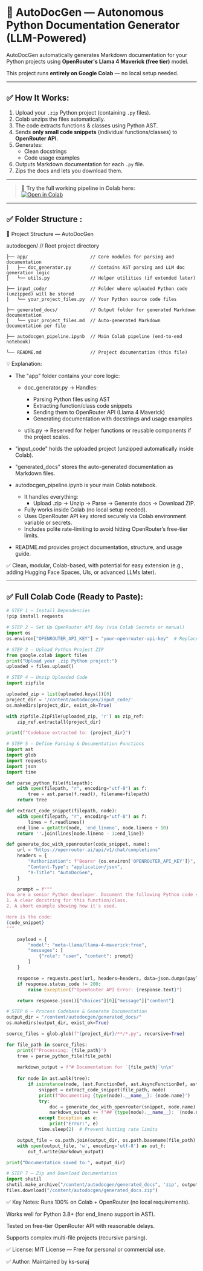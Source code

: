 # 🚀 AutoDocGen — Autonomous Python Documentation Generator (LLM-Powered)

AutoDocGen automatically generates Markdown documentation for your Python projects using **OpenRouter's Llama 4 Maverick (free tier)** model.

This project runs **entirely on Google Colab** — no local setup needed.

---

## ✅ How It Works:
1. Upload your `.zip` Python project (containing `.py` files).
2. Colab unzips the files automatically.
3. The code extracts functions & classes using Python AST.
4. Sends **only small code snippets** (individual functions/classes) to **OpenRouter API**.
5. Generates:
   - Clean docstrings  
   - Code usage examples  
6. Outputs Markdown documentation for each `.py` file.
7. Zips the docs and lets you download them.

---


> 🚀 **Try the full working pipeline in Colab here:**  
[![Open in Colab](https://colab.research.google.com/assets/colab-badge.svg)](https://colab.research.google.com/drive/15KnqH8i3X9NoedY_4AvaMVR3G2uCWpYp?authuser=0#scrollTo=uMWFehgMHFMo)

---

## ✅ Folder Structure :

  📂 Project Structure — AutoDocGen

  autodocgen/                      // Root project directory
  
    ├── app/                       // Core modules for parsing and documentation
    │   ├── doc_generator.py       // Contains AST parsing and LLM doc generation logic
    │   └── utils.py               // Helper utilities (if extended later)
    
    ├── input_code/                // Folder where uploaded Python code (unzipped) will be stored
    │   └── your_project_files.py  // Your Python source code files
    
    ├── generated_docs/            // Output folder for generated Markdown documentation
    │   └── your_project_files.md  // Auto-generated Markdown documentation per file
    
    ├── autodocgen_pipeline.ipynb  // Main Colab pipeline (end-to-end notebook)
    
    └── README.md                  // Project documentation (this file)


  💡 Explanation:
  - The "app" folder contains your core logic:
    * doc_generator.py → Handles:
        - Parsing Python files using AST
        - Extracting function/class code snippets
        - Sending them to OpenRouter API (Llama 4 Maverick)
        - Generating documentation with docstrings and usage examples
    
    * utils.py → Reserved for helper functions or reusable components if the project scales.

  - "input_code" holds the uploaded project (unzipped automatically inside Colab).

  - "generated_docs" stores the auto-generated documentation as Markdown files.

  - autodocgen_pipeline.ipynb is your main Colab notebook.
    * It handles everything:
        - Upload .zip → Unzip → Parse → Generate docs → Download ZIP.
    * Fully works inside Colab (no local setup needed).
    * Uses OpenRouter API key stored securely via Colab environment variable or secrets.
    * Includes polite rate-limiting to avoid hitting OpenRouter’s free-tier limits.

  - README.md provides project documentation, structure, and usage guide.

  ✅ Clean, modular, Colab-based, with potential for easy extension (e.g., adding Hugging Face Spaces, UIs, or advanced LLMs later).



---

## ✅ **Full Colab Code (Ready to Paste):**

```python
# STEP 1 — Install Dependencies
!pip install requests

# STEP 2 — Set Up OpenRouter API Key (via Colab Secrets or manual)
import os
os.environ["OPENROUTER_API_KEY"] = "your-openrouter-api-key"  # Replace with your actual key

# STEP 3 — Upload Python Project ZIP
from google.colab import files
print("Upload your .zip Python project:")
uploaded = files.upload()

# STEP 4 — Unzip Uploaded Code
import zipfile

uploaded_zip = list(uploaded.keys())[0]
project_dir = '/content/autodocgen/input_code/'
os.makedirs(project_dir, exist_ok=True)

with zipfile.ZipFile(uploaded_zip, 'r') as zip_ref:
    zip_ref.extractall(project_dir)

print(f"Codebase extracted to: {project_dir}")

# STEP 5 — Define Parsing & Documentation Functions
import ast
import glob
import requests
import json
import time

def parse_python_file(filepath):
    with open(filepath, "r", encoding="utf-8") as f:
        tree = ast.parse(f.read(), filename=filepath)
    return tree

def extract_code_snippet(filepath, node):
    with open(filepath, "r", encoding="utf-8") as f:
        lines = f.readlines()
    end_line = getattr(node, 'end_lineno', node.lineno + 10)
    return ''.join(lines[node.lineno - 1:end_line])

def generate_doc_with_openrouter(code_snippet, name):
    url = "https://openrouter.ai/api/v1/chat/completions"
    headers = {
        "Authorization": f"Bearer {os.environ['OPENROUTER_API_KEY']}",
        "Content-Type": "application/json",
        "X-Title": "AutoDocGen",
    }

    prompt = f"""
You are a senior Python developer. Document the following Python code snippet named '{name}'. Provide:
1. A clear docstring for this function/class.
2. A short example showing how it's used.

Here is the code:
{code_snippet}
"""

    payload = {
        "model": "meta-llama/llama-4-maverick:free",
        "messages": [
            {"role": "user", "content": prompt}
        ]
    }

    response = requests.post(url, headers=headers, data=json.dumps(payload))
    if response.status_code != 200:
        raise Exception(f"OpenRouter API Error: {response.text}")

    return response.json()["choices"][0]["message"]["content"]

# STEP 6 — Process Codebase & Generate Documentation
output_dir = "/content/autodocgen/generated_docs/"
os.makedirs(output_dir, exist_ok=True)

source_files = glob.glob(f"{project_dir}/**/*.py", recursive=True)

for file_path in source_files:
    print(f"Processing: {file_path}")
    tree = parse_python_file(file_path)
    
    markdown_output = f"# Documentation for `{file_path}`\n\n"
    
    for node in ast.walk(tree):
        if isinstance(node, (ast.FunctionDef, ast.AsyncFunctionDef, ast.ClassDef)):
            snippet = extract_code_snippet(file_path, node)
            print(f"Documenting {type(node).__name__}: {node.name}")
            try:
                doc = generate_doc_with_openrouter(snippet, node.name)
                markdown_output += f"## {type(node).__name__}: `{node.name}`\n\n{doc}\n\n"
            except Exception as e:
                print("Error:", e)
            time.sleep(2)  # Prevent hitting rate limits

    output_file = os.path.join(output_dir, os.path.basename(file_path).replace(".py", ".md"))
    with open(output_file, 'w', encoding='utf-8') as out_f:
        out_f.write(markdown_output)

print("Documentation saved to:", output_dir)

# STEP 7 — Zip and Download Documentation
import shutil
shutil.make_archive("/content/autodocgen/generated_docs", 'zip', output_dir)
files.download("/content/autodocgen/generated_docs.zip")
```

✅ Key Notes:
Runs 100% on Colab + OpenRouter (no local requirements).

Works well for Python 3.8+ (for end_lineno support in AST).

Tested on free-tier OpenRouter API with reasonable delays.

Supports complex multi-file projects (recursive parsing).

✅ License:
MIT License — Free for personal or commercial use.

✅ Author:
Maintained by ks-suraj
